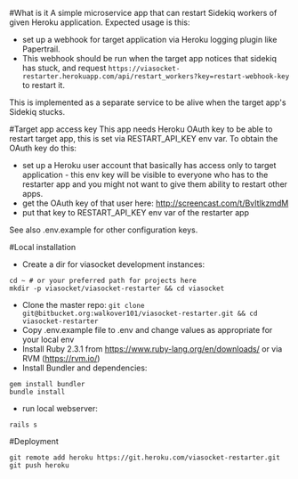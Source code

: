 #What is it
A simple microservice app that can restart Sidekiq workers of given Heroku application. Expected usage is this:

* set up a webhook for target application via Heroku logging plugin like Papertrail.
* This webhook should be run when the target app notices that sidekiq has stuck, and request
`https://viasocket-restarter.herokuapp.com/api/restart_workers?key=restart-webhook-key`
to restart it.

This is implemented as a separate service to be alive when the target app's Sidekiq stucks.

#Target app access key
This app needs Heroku OAuth key to be able to restart target app, this is set via RESTART_API_KEY env var.
To obtain the OAuth key do this:

* set up a Heroku user account that basically has access only to target application - this env key will be visible to
everyone who has to the restarter app and you might not want to give them ability to restart other apps.
* get the OAuth key of that user here: http://screencast.com/t/BvItlkzmdM
* put that key to RESTART_API_KEY env var of the restarter app

See also .env.example for other configuration keys.

#Local installation
* Create a dir for viasocket development instances:
```
cd ~ # or your preferred path for projects here
mkdir -p viasocket/viasocket-restarter && cd viasocket
```
* Clone the master repo: `git clone git@bitbucket.org:walkover101/viasocket-restarter.git && cd viasocket-restarter`
* Copy .env.example file to .env and change values as appropriate for your local env
* Install Ruby 2.3.1 from https://www.ruby-lang.org/en/downloads/ or via RVM (https://rvm.io/)
* Install Bundler and dependencies:
```
gem install bundler
bundle install
```
* run local webserver:
```
rails s
```

#Deployment
```
git remote add heroku https://git.heroku.com/viasocket-restarter.git
git push heroku
```
